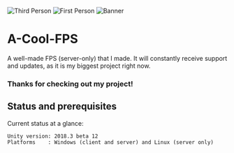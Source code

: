 ![Third Person](https://cdn.discordapp.com/attachments/482739791658614785/520803348388118530/ThirdPerson.png)
![First Person](https://cdn.discordapp.com/attachments/482739791658614785/520802740914618379/FirstPerson.png)
![Banner](https://cdn.discordapp.com/attachments/482739791658614785/520804601956663296/Banner.png)
# A-Cool-FPS
A well-made FPS (server-only) that I made. It will constantly receive support and updates, as
it is my biggest project right now.

### Thanks for checking out my project!

## Status and prerequisites

Current status at a glance:
```
Unity version: 2018.3 beta 12 
Platforms    : Windows (client and server) and Linux (server only)
```
